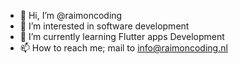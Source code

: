 - 👋 Hi, I’m @raimoncoding
- 👀 I’m interested in software development 
- 🌱 I’m currently learning Flutter apps Development 
- 📫 How to reach me; mail to info@raimoncoding.nl

<!---
raimoncoding/raimoncoding is a ✨ special ✨ repository because its `README.md` (this file) appears on your GitHub profile.
You can click the Preview link to take a look at your changes.
--->
